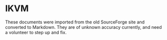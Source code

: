 # IKVM

These documents were imported from the old SourceForge site and converted to Markdown. They are of unknown accuracy currently, and need a volunteer to step up and fix.
